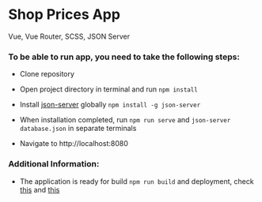 # Shop Prices App
Vue, Vue Router, SCSS, JSON Server

### To be able to run app, you need to take the following steps:

*  Clone repository

*  Open project directory in terminal and run `npm install`

*  Install [json-server](https://www.npmjs.com/package/json-server) globally `npm install -g json-server`

*  When installation completed, run `npm run serve` and `json-server database.json` in separate terminals

* Navigate to http://localhost:8080

### Additional Information:

*  The application is ready for build `npm run build` and deployment, check [this](https://github.com/firstake/shops-prices/blob/master/.env.production) and [this](https://cli.vuejs.org/guide/deployment.html)